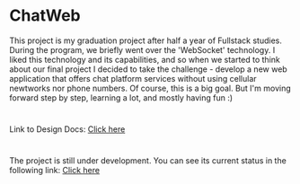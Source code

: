 # ChatWeb

This project is my graduation project after half a year of Fullstack studies.
During the program, we briefly went over the 'WebSocket' technology.
I liked this technology and its capabilities, and so when we started to think about our final project I decided to take the challenge - develop a new web application that offers chat platform services without using cellular newtworks nor phone numbers. Of course, this is a big goal. But I'm moving forward step by step, learning a lot, and mostly having fun :)
#

Link to Design Docs:
<a href="https://docs.google.com/document/d/1btWU_GXTp-Gmsdoh8XCU3Gs1azzgO4mN/edit?usp=sharing&ouid=107747149398358840733&rtpof=true&sd=true" target="_blank">Click here</a>
#
The project is still under development.
You can see its current status in the following link:
<a href="https://chat-web-project.herokuapp.com/" target="_blank">Click here</a>
